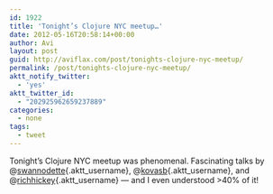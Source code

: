 ```yaml
---
id: 1922
title: 'Tonight’s Clojure NYC meetup…'
date: 2012-05-16T20:58:14+00:00
author: Avi
layout: post
guid: http://aviflax.com/post/tonights-clojure-nyc-meetup/
permalink: /post/tonights-clojure-nyc-meetup/
aktt_notify_twitter:
  - 'yes'
aktt_twitter_id:
  - "202925962659237889"
categories:
  - none
tags:
  - tweet
---
```

Tonight’s Clojure NYC meetup was phenomenal. Fascinating talks by @[swannodette](http://twitter.com/swannodette){.aktt_username}, @[kovasb](http://twitter.com/kovasb){.aktt_username}, and @[richhickey](http://twitter.com/richhickey){.aktt_username} — and I even understood >40% of it!